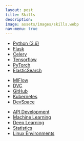 ```yaml
---
layout: post
title: Skills
description: 
image: assets/images/skills.webp
nav-menu: true
---
```

<section id="two" class="spotlights">
    <ul class="actions">
        <li><a href="https://docs.python.org/3.6/" class="button special icon fa-search ">Python (3.6)</a></li>
        <li><a href="https://flask.palletsprojects.com/en/2.3.x/" class="button special icon fa-search">Flask</a></li>
        <li><a href="https://docs.celeryq.dev/en/stable/getting-started/introduction.html" class="button special icon fa-search">Celery</a></li>
        <li><a href="https://www.tensorflow.org/guide/keras" class="button special icon fa-search">Tensorflow</a></li>
        <li><a href="https://pytorch.org/docs/stable/index.html" class="button special icon fa-search">PyTorch</a></li>
        <li><a href="https://www.elastic.co/guide/en/elasticsearch/reference/current/elasticsearch-intro.html" class="button special icon fa-search">ElasticSearch</a></li>
    </ul>
    <ul class="actions">
        <li><a href="https://mlflow.org/docs/latest/index.html" class="button special icon fa-search">MlFlow</a></li>
        <li><a href="https://dvc.org/doc" class="button special icon fa-search">DVC</a></li>
        <li><a href="https://docs.github.com/en/get-started special icon fa-search" class="button special icon fa-search">GitHub</a></li>
        <li><a href="https://kubernetes.io/docs/concepts/overview/" class="button special icon fa-search">Kubernetes</a></li>
        <li><a href="https://www.devspace.sh/docs/getting-started/introduction?_gl=1*1i5k9ww*_ga*MTY0NjY3MDA5NC4xNjg4Mjg3Mzc4*_ga_4RQQZ3WGE9*MTY4ODI4NzM3OC4xLjAuMTY4ODI4NzM3OS41OS4wLjA." class="button special icon fa-search">DevSpace</a></li>
    </ul>
    <ul class="actions">
        <li><a href="#" class="button">API Development</a></li>
        <li><a href="#" class="button">Machine Learning</a></li>
        <li><a href="#" class="button">Deep Learning</a></li>
        <li><a href="#" class="button">Statistics</a></li>
        <li><a href="#" class="button">Linux Environments</a></li>
    </ul>
</section>
